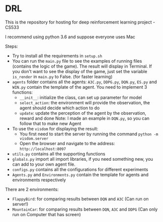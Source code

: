 # DRL
This is the repository for hosting for deep reinforcement learning project - CS533

I recommend using python 3.6 and suppose everyone uses Mac

Steps:
+ Try to install all the requirements in `setup.sh`
+ You can run the `main.py` file to see the examples of running files (contains the logic of the game). The result will display in Terminal. If you don't want to see the display of the game, just set the variable `is_render` in `main.py` to False. (for faster learning)
+ `agents` folder contains all the agents: `A3C.py`, `DDPG.py`, `DQN.py`, `ES.py` and `WIN.py` contain the template of the agent. You need to implement 3 functions:
  - `__init__`: initialize the class, can set up parameter for model
  - `select_action`: the environment will provide the observation, the agent should decide which action to do
  - `update`: update the perception of the agent by the observation, reward and done
  Note: I made an example in `DQN.py`, so you can follow that to make new Agent
+ To use the `visdom` for displaying the result:
  - You first need to start the server by running the command `python -m visdom.server`
  - Open the browser and navigate to the address: `http://localhost:8097`
+ `utils.py` contains all the supporting functions
+ `globals.py` import all import libraries, if you need something new, you can add to your own agent file.
+ `configs.py` contains all the configurations for different experiments
+ `Agents.py` and `Environments.py` contain the template for agents and environments respectively

There are 2 environments: 
+ `FlappyBird`: for comparing results between `DQN` and `A3C` (Can run on server!)
+ `MountainCar`: for comparing results between `DQN`, `A3C` and `DDPG` (Can only run on Computer that has screen)

